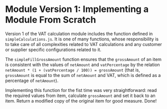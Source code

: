 # Module Version 1: Implementing a Module From Scratch

Version 1 of the VAT calculation module includes the function defined in `simpleCalculations.js`. It is one of many
functions, whose responsibility is to take care of all complexities related to VAT calculations and any customer or
supplier specific configurations related to it.

The `simpleFillGrossAmount` function ensures that the `grossAmount` of an item is consistent with the values of
`netAmount` and `vatPercentage` by the relation `netAmount * (1 + (vatPercentage / 100)) = grossAmount` (that is,
`grossAmount` is equal to the sum of `netAmount` and VAT, which is defined as a percentage of `netAmount`).

Implementing this function for the fist time was very straightforward: read the required values from item, calculate
`grossAmount` and set it back to an item. Return a modified copy of the original item for good measure. Done!
